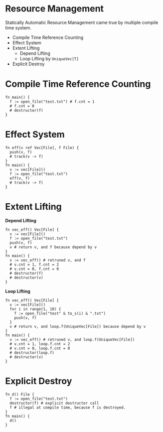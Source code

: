 
# Resource Management

Statically Automatic Resource Management came true by multiple compile time system.

- Compile Time Reference Counting
- Effect System
- Extent Lifting
  - Depend Lifting
  - Loop Lifting by `UniqueVec[T]`
- Explicit Destroy

# Compile Time Reference Counting

```
fn main() {
  f := open_file("test.txt") # f.cnt = 1
  # f.cnt = 0
  # destructor(f)
}
```

# Effect System

```
fn eff(v ref Vec[File], f File) {
  push(v, f)
  # track(v -> f)
}
fn main() {
  v := vec[File]()
  f := open_file("test.txt")
  eff(v, f)
  # track(v -> f)
}
```

# Extent Lifting

**Depend Lifting**
```
fn vec_eff() Vec[File] {
  v := vec[File]()
  f := open_file("test.txt")
  push(v, f)
  v # return v, and f because depend by v
}
fn main() {
  v := vec_eff() # retruned v, and f
  # v.cnt = 1, f.cnt = 2
  # v.cnt = 0, f.cnt = 0
  # destructor(f)
  # destructor(v)
}
```

**Loop Lifting**
```
fn vec_eff() Vec[File] {
  v := vec[File]()
  for i in range(1, 10) {
    f := open_file("test" & to_s(i) & ".txt")
    push(v, f)
  }
  v # return v, and loop.f(UniqueVec[File]) because depend by v
}
fn main() {
  v := vec_eff() # retruned v, and loop.f(UniqueVec[File])
  # v.cnt = 1, loop.f.cnt = 2
  # v.cnt = 0, loop.f.cnt = 0
  # destructor(loop.f)
  # destructor(v)
}
```

# Explicit Destroy

```
fn d() File {
  f := open_file("test.txt")
  destructor(f) # explicit destructor call
  f # illegal at compile time, because f is destroyed.
}
fn main() {
  d()
}
```
